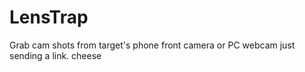 # LensTrap
Grab cam shots from target's phone front camera or PC webcam just sending a link. cheese
